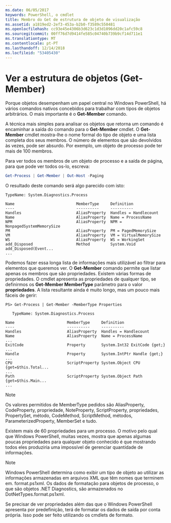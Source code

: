 ```yaml
---
ms.date: 06/05/2017
keywords: PowerShell, o cmdlet
title: Membro do Get de estrutura de objeto de visualização
ms.assetid: a1819ed2-2ef3-453a-b2b0-f3589c550481
ms.openlocfilehash: cc93e45e4306b3d623c1d3d1096dd20c1afc59c8
ms.sourcegitcommit: 00ff76d7d9414fe585c04740b739b9cf14d711e1
ms.translationtype: MT
ms.contentlocale: pt-PT
ms.lasthandoff: 12/14/2018
ms.locfileid: "53405430"
---
```

# <a name="viewing-object-structure-get-member"></a>Ver a estrutura de objetos (Get-Member)

Porque objetos desempenham um papel central no Windows PowerShell, há vários comandos nativos concebidos para trabalhar com tipos de objetos arbitrários. O mais importante é o **Get-Member** comando.

A técnica mais simples para analisar os objetos que retorna um comando é encaminhar a saída do comando para o **Get-Member** cmdlet. O **Get-Member** cmdlet mostra-lhe o nome formal do tipo de objeto e uma lista completa dos seus membros. O número de elementos que são devolvidos às vezes, pode ser absurdo. Por exemplo, um objeto de processo pode ter mais de 100 membros.

Para ver todos os membros de um objeto de processo e a saída de página, para que pode ver todos os-lo, escreva:

```powershell
Get-Process | Get-Member | Out-Host -Paging
```

O resultado deste comando será algo parecido com isto:

```output
TypeName: System.Diagnostics.Process

Name                           MemberType     Definition
----                           ----------     ----------
Handles                        AliasProperty  Handles = Handlecount
Name                           AliasProperty  Name = ProcessName
NPM                            AliasProperty  NPM = NonpagedSystemMemorySize
PM                             AliasProperty  PM = PagedMemorySize
VM                             AliasProperty  VM = VirtualMemorySize
WS                             AliasProperty  WS = WorkingSet
add_Disposed                   Method         System.Void add_Disposed(Event...
...
```

Podemos fazer essa longa lista de informações mais utilizável ao filtrar para elementos que queremos ver. O **Get-Member** comando permite que listar apenas os membros que são propriedades. Existem várias formas de propriedades. O cmdlet apresenta as propriedades de qualquer tipo, se definirmos os **Get-Member MemberType** parâmetro para o valor **propriedades**. A lista resultante ainda é muito longo, mas um pouco mais fáceis de gerir:

```
PS> Get-Process | Get-Member -MemberType Properties

   TypeName: System.Diagnostics.Process

Name                       MemberType     Definition
----                       ----------     ----------
Handles                    AliasProperty  Handles = Handlecount
Name                       AliasProperty  Name = ProcessName
...
ExitCode                   Property       System.Int32 ExitCode {get;}
...
Handle                     Property       System.IntPtr Handle {get;}
...
CPU                        ScriptProperty System.Object CPU {get=$this.Total...
...
Path                       ScriptProperty System.Object Path {get=$this.Main...
...
```

> [!NOTE]
> Os valores permitidos de MemberType pedidos são AliasProperty, CodeProperty, propriedade, NoteProperty, ScriptProperty, propriedades, PropertySet, método, CodeMethod, ScriptMethod, métodos, ParameterizedProperty, MemberSet e tudo.

Existem mais de 60 propriedades para um processo. O motivo pelo qual que Windows PowerShell, muitas vezes, mostra que apenas algumas poucas propriedades para qualquer objeto conhecido é que mostrando todos eles produziria uma impossível de gerenciar quantidade de informações.

> [!NOTE]
> Windows PowerShell determina como exibir um tipo de objeto ao utilizar as informações armazenadas em arquivos XML que têm nomes que terminem em. format.ps1xml. Os dados de formatação para objetos de processo, o que são objetos .NET Diagnostics, são armazenados no DotNetTypes.format.ps1xml.

Se precisar de ver propriedades além das que o Windows PowerShell apresenta por predefinição, terá de formatar os dados de saída por conta própria. Isso pode ser feito utilizando os cmdlets de formato.